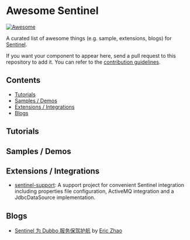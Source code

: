 # Awesome Sentinel

[![Awesome](https://awesome.re/badge-flat.svg)](https://awesome.re)

A curated list of awesome things (e.g. sample, extensions, blogs) for [Sentinel](https://github.com/alibaba/Sentinel).

If you want your component to appear here, send a pull request to this repository to add it. You can refer to the [contribution guidelines](./CONTRIBUTING.md).

## Contents

- [Tutorials](#tutorials)
- [Samples / Demos](#samples--demos)
- [Extensions / Integrations](#extensions--integrations)
- [Blogs](#blogs)

## Tutorials

## Samples / Demos

## Extensions / Integrations

- [sentinel-support](https://github.com/cdfive/sentinel-support): A support project for convenient Sentinel integration including properties file configuration, ActiveMQ integration and a JdbcDataSource implementation.

## Blogs

- [Sentinel 为 Dubbo 服务保驾护航](http://dubbo.apache.org/zh-cn/blog/sentinel-introduction-for-dubbo.html) by [Eric Zhao](https://github.com/sczyh30)